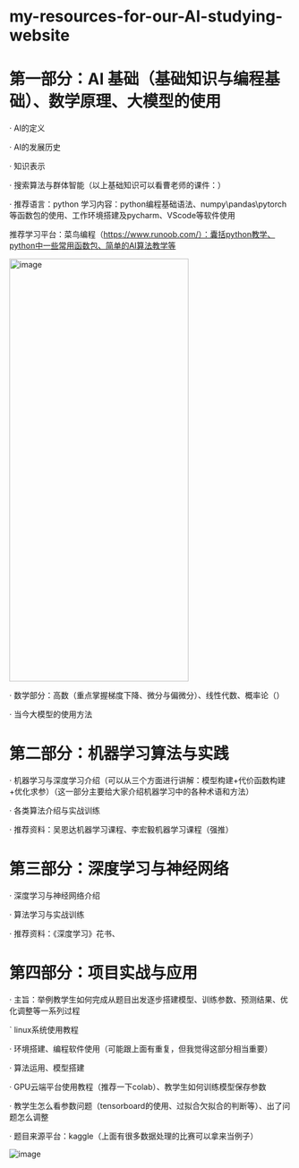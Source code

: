 # my-resources-for-our-AI-studying-website

# 第一部分：AI 基础（基础知识与编程基础）、数学原理、大模型的使用

· AI的定义

· AI的发展历史

· 知识表示

· 搜索算法与群体智能（以上基础知识可以看曹老师的课件：）

· 推荐语言：python 学习内容：python编程基础语法、numpy\pandas\pytorch等函数包的使用、工作环境搭建及pycharm、VScode等软件使用

  推荐学习平台：菜鸟编程（https://www.runoob.com/）：囊括python教学、python中一些常用函数包、简单的AI算法教学等

  <img width="320" height="756" alt="image" src="https://github.com/user-attachments/assets/bd924eef-b7d2-4aa3-a52d-6c5cf06d7ee2" />

  
· 数学部分：高数（重点掌握梯度下降、微分与偏微分）、线性代数、概率论（）

· 当今大模型的使用方法


# 第二部分：机器学习算法与实践

· 机器学习与深度学习介绍（可以从三个方面进行讲解：模型构建+代价函数构建+优化求参）（这一部分主要给大家介绍机器学习中的各种术语和方法）

· 各类算法介绍与实战训练

· 推荐资料：吴恩达机器学习课程、李宏毅机器学习课程（强推）



# 第三部分：深度学习与神经网络

· 深度学习与神经网络介绍

· 算法学习与实战训练

· 推荐资料：《深度学习》花书、


# 第四部分：项目实战与应用

· 主旨：举例教学生如何完成从题目出发逐步搭建模型、训练参数、预测结果、优化调整等一系列过程

` linux系统使用教程

· 环境搭建、编程软件使用（可能跟上面有重复，但我觉得这部分相当重要）

· 算法运用、模型搭建

· GPU云端平台使用教程（推荐一下colab）、教学生如何训练模型保存参数

· 教学生怎么看参数问题（tensorboard的使用、过拟合欠拟合的判断等）、出了问题怎么调整

· 题目来源平台：kaggle（上面有很多数据处理的比赛可以拿来当例子）


![image](https://github.com/user-attachments/assets/f49065a9-d2dd-4166-9dd5-f6eccc651d63)
